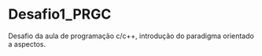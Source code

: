 # Desafio1_PRGC
Desafio da aula de programação c/c++, introdução do paradigma orientado a aspectos.
